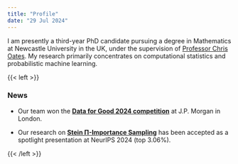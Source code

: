 ```yaml
---
title: "Profile"
date: "29 Jul 2024"
---
```


I am presently a third-year PhD candidate pursuing a degree in Mathematics at Newcastle University in the UK, under the supervision of [Professor Chris Oates](https://oates.work/). My research primarily concentrates on computational statistics and probabilistic machine learning.

{{< left >}}
### News

- Our team won the [**Data for Good 2024 competition**](https://www.linkedin.com/jobs/view/data-for-good-london-at-jpmorganchase-4003478806/) at J.P. Morgan in London.

- Our research on [**Stein Π-Importance Sampling**](https://arxiv.org/abs/2305.10068) has been accepted as a spotlight presentation at NeurIPS 2024 (top 3.06%).

{{< /left >}}
